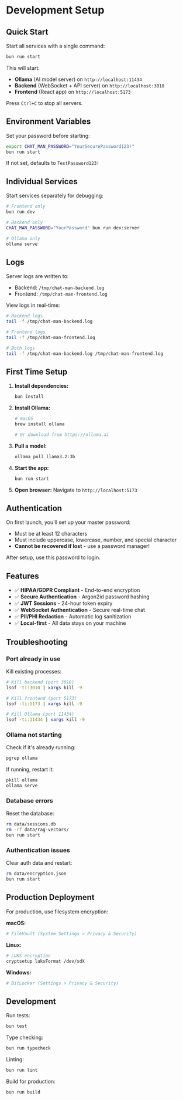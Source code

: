 # Development Setup

## Quick Start

Start all services with a single command:

```bash
bun run start
```

This will start:
- **Ollama** (AI model server) on `http://localhost:11434`
- **Backend** (WebSocket + API server) on `http://localhost:3010`
- **Frontend** (React app) on `http://localhost:5173`

Press `Ctrl+C` to stop all servers.

## Environment Variables

Set your password before starting:

```bash
export CHAT_MAN_PASSWORD="YourSecurePassword123!"
bun run start
```

If not set, defaults to `TestPassword123!`

## Individual Services

Start services separately for debugging:

```bash
# Frontend only
bun run dev

# Backend only
CHAT_MAN_PASSWORD="YourPassword" bun run dev:server

# Ollama only
ollama serve
```

## Logs

Server logs are written to:
- Backend: `/tmp/chat-man-backend.log`
- Frontend: `/tmp/chat-man-frontend.log`

View logs in real-time:

```bash
# Backend logs
tail -f /tmp/chat-man-backend.log

# Frontend logs
tail -f /tmp/chat-man-frontend.log

# Both logs
tail -f /tmp/chat-man-backend.log /tmp/chat-man-frontend.log
```

## First Time Setup

1. **Install dependencies:**
   ```bash
   bun install
   ```

2. **Install Ollama:**
   ```bash
   # macOS
   brew install ollama

   # Or download from https://ollama.ai
   ```

3. **Pull a model:**
   ```bash
   ollama pull llama3.2:3b
   ```

4. **Start the app:**
   ```bash
   bun run start
   ```

5. **Open browser:**
   Navigate to `http://localhost:5173`

## Authentication

On first launch, you'll set up your master password:
- Must be at least 12 characters
- Must include uppercase, lowercase, number, and special character
- **Cannot be recovered if lost** - use a password manager!

After setup, use this password to login.

## Features

- ✅ **HIPAA/GDPR Compliant** - End-to-end encryption
- ✅ **Secure Authentication** - Argon2id password hashing
- ✅ **JWT Sessions** - 24-hour token expiry
- ✅ **WebSocket Authentication** - Secure real-time chat
- ✅ **PII/PHI Redaction** - Automatic log sanitization
- ✅ **Local-first** - All data stays on your machine

## Troubleshooting

### Port already in use

Kill existing processes:

```bash
# Kill backend (port 3010)
lsof -ti:3010 | xargs kill -9

# Kill frontend (port 5173)
lsof -ti:5173 | xargs kill -9

# Kill Ollama (port 11434)
lsof -ti:11434 | xargs kill -9
```

### Ollama not starting

Check if it's already running:

```bash
pgrep ollama
```

If running, restart it:

```bash
pkill ollama
ollama serve
```

### Database errors

Reset the database:

```bash
rm data/sessions.db
rm -rf data/rag-vectors/
bun run start
```

### Authentication issues

Clear auth data and restart:

```bash
rm data/encryption.json
bun run start
```

## Production Deployment

For production, use filesystem encryption:

**macOS:**
```bash
# FileVault (System Settings > Privacy & Security)
```

**Linux:**
```bash
# LUKS encryption
cryptsetup luksFormat /dev/sdX
```

**Windows:**
```bash
# BitLocker (Settings > Privacy & Security)
```

## Development

Run tests:

```bash
bun test
```

Type checking:

```bash
bun run typecheck
```

Linting:

```bash
bun run lint
```

Build for production:

```bash
bun run build
```
